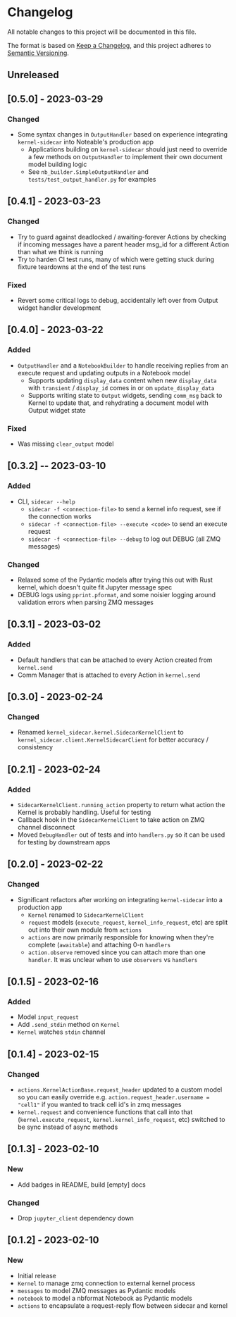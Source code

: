 # Changelog
All notable changes to this project will be documented in this file.

The format is based on [Keep a Changelog](https://keepachangelog.com/en/1.0.0/),
and this project adheres to [Semantic Versioning](https://semver.org/spec/v2.0.0.html).

## Unreleased

## [0.5.0] - 2023-03-29
### Changed
- Some syntax changes in `OutputHandler` based on experience integrating `kernel-sidecar` into Noteable's production app
  - Applications building on `kernel-sidecar` should just need to override a few methods on `OutputHandler` to implement their own document model building logic
  - See `nb_builder.SimpleOutputHandler` and `tests/test_output_handler.py` for examples

## [0.4.1] - 2023-03-23
### Changed
- Try to guard against deadlocked / awaiting-forever Actions by checking if incoming messages have a parent header msg_id for a different Action than what we think is running
- Try to harden CI test runs, many of which were getting stuck during fixture teardowns at the end of the test runs

### Fixed
- Revert some critical logs to debug, accidentally left over from Output widget handler development

## [0.4.0] - 2023-03-22
### Added
- `OutputHandler` and a `NotebookBuilder` to handle receiving replies from an execute request and updating outputs in a Notebook model
  - Supports updating `display_data` content when new `display_data` with `transient` / `display_id` comes in or on `update_display_data`
  - Supports writing state to `Output` widgets, sending `comm_msg` back to Kernel to update that, and rehydrating a document model with Output widget state

### Fixed
- Was missing `clear_output` model

## [0.3.2] -- 2023-03-10
### Added
- CLI, `sidecar --help`
  - `sidecar -f <connection-file>` to send a kernel info request, see if the connection works
  - `sidecar -f <connection-file> --execute <code>` to send an execute request
  - `sidecar -f <connection-file> --debug` to log out DEBUG (all ZMQ messages)

### Changed
- Relaxed some of the Pydantic models after trying this out with Rust kernel, which doesn't quite fit Jupyter message spec
- DEBUG logs using `pprint.pformat`, and some noisier logging around validation errors when parsing ZMQ messages

## [0.3.1] - 2023-03-02

### Added
- Default handlers that can be attached to every Action created from `kernel.send`
- Comm Manager that is attached to every Action in `kernel.send`
  
## [0.3.0] - 2023-02-24

### Changed
- Renamed `kernel_sidecar.kernel.SidecarKernelClient` to `kernel_sidecar.client.KernelSidecarClient` for better accuracy / consistency

## [0.2.1] - 2023-02-24

### Added
- `SidecarKernelClient.running_action` property to return what action the Kernel is probably handling. Useful for testing
- Callback hook in the `SidecarKernelClient` to take action on ZMQ channel disconnect
- Moved `DebugHandler` out of tests and into `handlers.py` so it can be used for testing by downstream apps

## [0.2.0] - 2023-02-22

### Changed
- Significant refactors after working on integrating `kernel-sidecar` into a production app
  - `Kernel` renamed to `SidecarKernelClient`
  - `request` models (`execute_request`, `kernel_info_request`, etc) are split out into their own module from `actions`
  - `actions` are now primarily responsible for knowing when they're complete (`awaitable`) and attaching 0-n `handlers`
  - `action.observe` removed since you can attach more than one `handler`. It was unclear when to use `observers` vs `handlers`

## [0.1.5] - 2023-02-16

### Added
- Model `input_request`
- Add `.send_stdin` method on `Kernel`
- `Kernel` watches `stdin` channel

## [0.1.4] - 2023-02-15

### Changed
- `actions.KernelActionBase.request_header` updated to a custom model so you can easily override e.g. `action.request_header.username = "cell1"` if you wanted to track cell id's in zmq messages
- `kernel.request` and convenience functions that call into that (`kernel.execute_request`, `kernel.kernel_info_request`, etc) switched to be sync instead of async methods

## [0.1.3] - 2023-02-10

### New
- Add badges in README, build [empty] docs

### Changed
- Drop `jupyter_client` dependency down

## [0.1.2] - 2023-02-10

### New
- Initial release
 - `Kernel` to manage zmq connection to external kernel process
 - `messages` to model ZMQ messages as Pydantic models
 - `notebook` to model a nbformat Notebook as Pydantic models
 - `actions` to encapsulate a request-reply flow between sidecar and kernel
